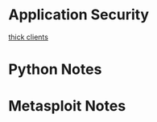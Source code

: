 <!-- TITLE: Tilver's Musings -->
<!-- SUBTITLE: A Way for Tilver to Organize his thoughts -->

# Application Security
[thick clients](thick-clients)
# Python Notes
# Metasploit Notes
